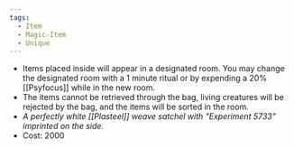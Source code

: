 ```yaml
---
tags:
  - Item
  - Magic-Item
  - Unique
---
```

- Items placed inside will appear in a designated room. You may change the designated room with a 1 minute ritual or by expending a 20% [[Psyfocus]] while in the new room.
- The items cannot be retrieved through the bag, living creatures will be rejected by the bag, and the items will be sorted in the room.
- *A perfectly white [[Plasteel]] weave satchel with "Experiment 5733" imprinted on the side.*
- Cost: 2000